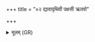 +++
title = "०२ द्यावापृथिवी पक्षसी ऋतवो"

+++
<details><summary>मूलम् (GR)</summary>

द्यावापृथिवी पक्षसी ऋतवो ऽभीशवो +++(Bhatt. ṛtavobhīśavo)+++  
वाक् परिरथ्यम् ॥ +++(Bhatt. parirukthiyam)+++
</details>